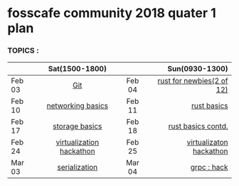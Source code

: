 # fosscafe community 2018 quater 1 plan

###  TOPICS :

<!-- Docker Intro Again :

Sashank : Git : Feb 3rd
4th : rust : Sanchayan
10: networking basics: Ravi and Dhananjay
- ip, sockets, file descriptors, http, http2, tcp stack, arp, : DNS ,how to make subnets, and overlay networks. routing, tcpdump 
- linux networking tools :nmap, ip tools, tcpdump, iptables

11th : Rust : Sanchayan: 
ownership, borrowing, references

17 : storage basics: : Raj, Dhananjay, Sashank, 
file systems, RAID 1 , 0 ,10 , NFS, Samba, mount.
overlayFS, ext s , zfs

18th : Rust : lifetimes, 

March 3rd : Serialization : json, YAML, protobuf :
Sabri, Vishwas, Vivek, 
March 4th : grpc : work up!


virtualization 24th and 25th Feb
: Xen, KVM, libvirt,
qemu
VirtualBox CmdLine  : Hackathon first week of March

InfraCreations :
terrafrom 
Topics :

monitoring
virtualbox
overlayFS,
opencontaril
networking basics
storage basics

virtualization


| volunteer | Topic |
|--|:-----------:|:----:|------------:|
| Raj |  | -->

<!-- # Actual Solution -->
|  |Sat(1500-1800)|   |Sun(0930-1300)|
|--|:-----------:|:----:|------------:|
|Feb 03| [Git](https://www.meetup.com/fosscafe/events/247201766/)|Feb 04|[rust for newbies(2 of 12)](https://www.meetup.com/rustox/events/247201900/)|
|Feb 10| [networking basics](https://www.meetup.com/fosscafe/events/247202021/)|Feb 11|[rust basics](https://www.meetup.com/fosscafe/)
|Feb 17|[storage basics](https://www.meetup.com/fosscafe/events/247202081/)|Feb 18|[rust basics contd.](https://www.meetup.com/fosscafe/)|
|Feb 24|[virtualization hackathon](https://www.meetup.com/fosscafe/events/247202170/)|Feb 25|[virtualizaton hackathon](https://www.meetup.com/fosscafe/events/247202170/)|
|Mar 03|[serialization](https://www.meetup.com/fosscafe/events/247202241/)|Mar 04|[grpc : hack](https://www.meetup.com/fosscafe/events/247202416/)|

<!-- 

|Mar 10|[Docker storage projects (part 1)](https://www.meetup.com/fosscafe/events/246713988/)|Mar 11|[Docker storage projects (part 2)](https://www.meetup.com/fosscafe/events/246714018/)|
|Mar 17|[Docker container Registry (part 1)](https://www.meetup.com/fosscafe/events/246714047/)|Mar 18|[Docker container Registry (part 2)](https://www.meetup.com/fosscafe/events/246714076/)|
|Mar 24|[Docker 'network' (part 1)](https://www.meetup.com/fosscafe/events/246714105/)|Mar 25|[Docker 'network' (part 2)](https://www.meetup.com/fosscafe/events/246714127/)|
|Apr 07|[OCI, containerD, runC (part 1)](https://www.meetup.com/fosscafe/events/246714191/)|Apr 08|[OCI, containerD, runC (part 2)](https://www.meetup.com/fosscafe/events/246714316/)| -->
